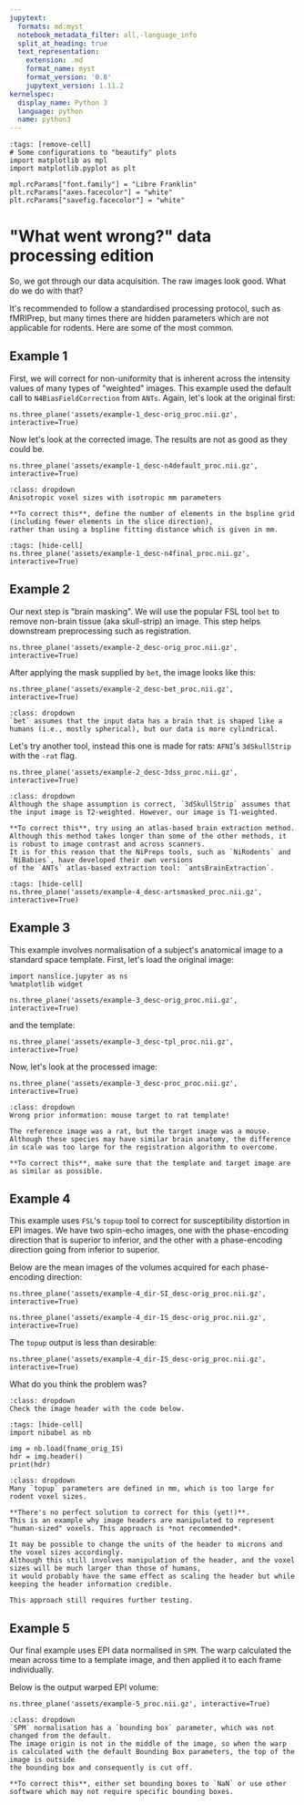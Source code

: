 ```yaml
---
jupytext:
  formats: md:myst
  notebook_metadata_filter: all,-language_info
  split_at_heading: true
  text_representation:
    extension: .md
    format_name: myst
    format_version: '0.8'
    jupytext_version: 1.11.2
kernelspec:
  display_name: Python 3
  language: python
  name: python3
---
```

```{code-cell} python
:tags: [remove-cell]
# Some configurations to "beautify" plots
import matplotlib as mpl
import matplotlib.pyplot as plt

mpl.rcParams["font.family"] = "Libre Franklin"
plt.rcParams["axes.facecolor"] = "white"
plt.rcParams["savefig.facecolor"] = "white"
```

# "What went wrong?" data processing edition
So, we got through our data acquisition.
The raw images look good.
What do we do with that? 

It's recommended to follow a standardised processing protocol, such as fMRIPrep, but many times
there are hidden parameters which are not applicable for rodents.
Here are some of the most common.

## Example 1
First, we will correct for non-uniformity that is inherent across the intensity values of many types of "weighted" images.
This example used the default call to `N4BiasFieldCorrection` from `ANTs`.
Again, let's look at the original first:

```{code-cell} python
ns.three_plane('assets/example-1_desc-orig_proc.nii.gz', interactive=True)
```

Now let's look at the corrected image. The results are not as good as they could be.

```{code-cell} python
ns.three_plane('assets/example-1_desc-n4default_proc.nii.gz', interactive=True)
```

```{admonition} What do you think the problem was?
:class: dropdown
Anisotropic voxel sizes with isotropic mm parameters

**To correct this**, define the number of elements in the bspline grid (including fewer elements in the slice direction), 
rather than using a bspline fitting distance which is given in mm.
```

```{code-cell} python
:tags: [hide-cell]
ns.three_plane('assets/example-1_desc-n4final_proc.nii.gz', interactive=True)
```

## Example 2
Our next step is "brain masking".
We will use the popular FSL tool `bet` to remove non-brain tissue (aka skull-strip) an image.
This step helps downstream preprocessing such as registration.

```{code-cell} python
ns.three_plane('assets/example-2_desc-orig_proc.nii.gz', interactive=True)
```

After applying the mask supplied by `bet`, the image looks like this:
```{code-cell} python
ns.three_plane('assets/example-2_desc-bet_proc.nii.gz', interactive=True)
```

```{admonition} What do you think the problem was?
:class: dropdown
`bet` assumes that the input data has a brain that is shaped like a humans (i.e., mostly spherical), but our data is more cylindrical.
```

Let's try another tool, instead this one is made for rats: `AFNI`'s `3dSkullStrip` with the `-rat` flag.
```{code-cell} python
ns.three_plane('assets/example-2_desc-3dss_proc.nii.gz', interactive=True)
```

```{admonition} What do you think the problem was?
:class: dropdown
Although the shape assumption is correct, `3dSkullStrip` assumes that the input image is T2-weighted. However, our image is T1-weighted.

**To correct this**, try using an atlas-based brain extraction method.
Although this method takes longer than some of the other methods, it is robust to image contrast and across scanners.
It is for this reason that the NiPreps tools, such as `NiRodents` and `NiBabies`, have developed their own versions 
of the `ANTs` atlas-based extraction tool: `antsBrainExtraction`.
```

```{code-cell} python
:tags: [hide-cell]
ns.three_plane('assets/example-4_desc-artsmasked_proc.nii.gz', interactive=True)
```

## Example 3
This example involves normalisation of a subject's anatomical image to a standard space template.
First, let's load the original image:
```{code-cell} python
import nanslice.jupyter as ns
%matplotlib widget

ns.three_plane('assets/example-3_desc-orig_proc.nii.gz', interactive=True)
```
and the template:
```{code-cell} python
ns.three_plane('assets/example-3_desc-tpl_proc.nii.gz', interactive=True)
```

Now, let's look at the processed image:
```{code-cell} python
ns.three_plane('assets/example-3_desc-proc_proc.nii.gz', interactive=True)
```

```{admonition} What do you think the problem was?
:class: dropdown
Wrong prior information: mouse target to rat template!

The reference image was a rat, but the target image was a mouse.
Although these species may have similar brain anatomy, the difference in scale was too large for the registration algorithm to overcome.

**To correct this**, make sure that the template and target image are as similar as possible.
```

## Example 4
This example uses `FSL`'s `topup` tool to correct for susceptibility distortion in EPI images.
We have two spin-echo images, one with the phase-encoding direction that is superior to inferior, 
and the other with a phase-encoding direction going from inferior to superior.

Below are the mean images of the volumes acquired for each phase-encoding direction:
```{code-cell} python
ns.three_plane('assets/example-4_dir-SI_desc-orig_proc.nii.gz', interactive=True)
```

```{code-cell} python
ns.three_plane('assets/example-4_dir-IS_desc-orig_proc.nii.gz', interactive=True)
```

The `topup` output is less than desirable:
```{code-cell} python
ns.three_plane('assets/example-4_dir-IS_desc-orig_proc.nii.gz', interactive=True)
```

What do you think the problem was?
```{hint}
:class: dropdown
Check the image header with the code below.
```
```{code-cell} python
:tags: [hide-cell]
import nibabel as nb

img = nb.load(fname_orig_IS)
hdr = img.header()
print(hdr)
```

```{admonition} What was the problem?
:class: dropdown
Many `topup` parameters are defined in mm, which is too large for rodent voxel sizes.

**There's no perfect solution to correct for this (yet!)**.
This is an example why image headers are manipulated to represent "human-sized" voxels. This approach is *not recommended*.

It may be possible to change the units of the header to microns and the voxel sizes accordingly.
Although this still involves manipulation of the header, and the voxel sizes will be much larger than those of humans, 
it would probably have the same effect as scaling the header but while keeping the header information credible.

This approach still requires further testing.
```

## Example 5
Our final example uses EPI data normalised in `SPM`.
The warp calculated the mean across time to a template image, and then applied it to each frame individually.

Below is the output warped EPI volume:
```{code-cell} python
ns.three_plane('assets/example-5_proc.nii.gz', interactive=True)
```

```{admonition} What was the problem?
:class: dropdown
`SPM` normalisation has a `bounding box` parameter, which was not changed from the default.
The image origin is not in the middle of the image, so when the warp is calculated with the default Bounding Box parameters, the top of the image is outside
the bounding box and consequently is cut off.

**To correct this**, either set bounding boxes to `NaN` or use other software which may not require specific bounding boxes.
```
